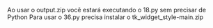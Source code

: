 Ao usar o output.zip você estará executando o 18.py sem precisar de Python
Para usar o 36.py precisa instalar o tk_widget_style-main.zip
